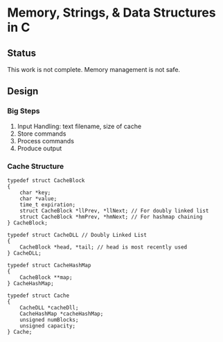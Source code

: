 # Memory, Strings, & Data Structures in C

## Status
This work is not complete. Memory management is not safe.

## Design
### Big Steps
1. Input Handling: text filename, size of cache
2. Store commands
3. Process commands
4. Produce output

### Cache Structure
```
typedef struct CacheBlock
{
    char *key;
    char *value;
    time_t expiration;
    struct CacheBlock *llPrev, *llNext; // For doubly linked list
    struct CacheBlock *hmPrev, *hmNext; // For hashmap chaining
} CacheBlock;

typedef struct CacheDLL // Doubly Linked List
{
    CacheBlock *head, *tail; // head is most recently used
} CacheDLL;

typedef struct CacheHashMap
{
    CacheBlock **map;
} CacheHashMap;

typedef struct Cache
{
    CacheDLL *cacheDll;
    CacheHashMap *cacheHashMap;
    unsigned numBlocks;
    unsigned capacity;
} Cache;
```